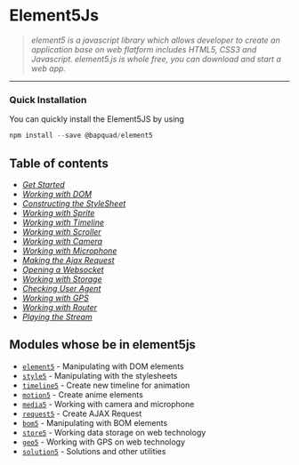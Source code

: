 # Element5Js
> *element5 is a javascript library which allows developer to create an application base on web flatform includes HTML5, CSS3 and Javascript. element5.js is whole free, you can download and start a web app.*
***
### Quick Installation
You can quickly install the Element5JS by using
```javascript
npm install --save @bapquad/element5
```

## Table of contents
* *[Get Started](https://github.com/Bapquad/element5/wiki/Get-Started)*
* *[Working with DOM](https://github.com/bapquad/element5/wiki/Working-with-DOM)*
* *[Constructing the StyleSheet](https://github.com/bapquad/element5/wiki/Constructing-the-Stylesheet)*
* *[Working with Sprite](https://github.com/bapquad/element5/wiki/Working-with-Sprite)*
* *[Working with Timeline](https://github.com/bapquad/element5/wiki/Working-with-Timeline)*
* *[Working with Scroller](https://github.com/bapquad/element5/wiki/Working-with-Scroller)*
* *[Working with Camera](https://github.com/bapquad/element5/wiki/Working-with-Camera)*
* *[Working with Microphone](https://github.com/bapquad/element5/wiki/Working-with-Microphone)*
* *[Making the Ajax Request](https://github.com/bapquad/element5/wiki/Making-the-Ajax-Request)*
* *[Opening a Websocket](https://github.com/bapquad/element5/wiki/Opening-a-Websocket)*
* *[Working with Storage](https://github.com/bapquad/element5/wiki/Working-with-Storage)*
* *[Checking User Agent](https://github.com/bapquad/element5/wiki/Checking-User-Agent)*
* *[Working with GPS](https://github.com/bapquad/element5/wiki/Working-with-GPS)*
* *[Working with Router](https://github.com/bapquad/element5/wiki/Working-with-Router)*
* *[Playing the Stream](https://github.com/bapquad/element5/wiki/Playing-the-Stream)*

## Modules whose be in element5js
* [`element5`](https://github.com/bapquad/element5/wiki/API-Cheat-Sheet-%5Belement5%5D) - Manipulating with DOM elements
* [`style5`](https://github.com/bapquad/element5/wiki/) - Manipulating with the stylesheets
* [`timeline5`](https://github.com/bapquad/element5/wiki/) - Create new timeline for animation
* [`motion5`](https://github.com/bapquad/element5/wiki/) - Create anime elements
* [`media5`](https://github.com/bapquad/element5/wiki/) - Working with camera and microphone
* [`request5`](https://github.com/bapquad/element5/wiki/) - Create AJAX Request
* [`bom5`](https://github.com/bapquad/element5/wiki/) - Manipulating with BOM elements
* [`store5`](https://github.com/bapquad/element5/wiki/) - Working data storage on web technology
* [`geo5`](https://github.com/bapquad/element5/wiki/) - Working with GPS on web technology
* [`solution5`](https://github.com/bapquad/element5/wiki/) - Solutions and other utilities
